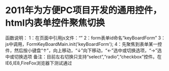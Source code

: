 # 2011年为方便PC项目开发的通用控件，html内表单控件聚焦切换
函数说明：
1：在页面中引用js文件：“<script src="KeyBoardControl.js"></script>”
2：form表单id命名“keyBoardForm”
3：js中调用，FormKeyBoardMain.init('keyBoardForm');
4：先聚焦到表单某一控件，然后按小键盘“↑”，向上移动，“↓”向下移动，“←”选中或切换选项，“→”选中或切换选项
备注：目前左右切换只支持“select”,“radio”,“checkbox”控件。在IE6,IE8,FireFox浏览器下测试通过
